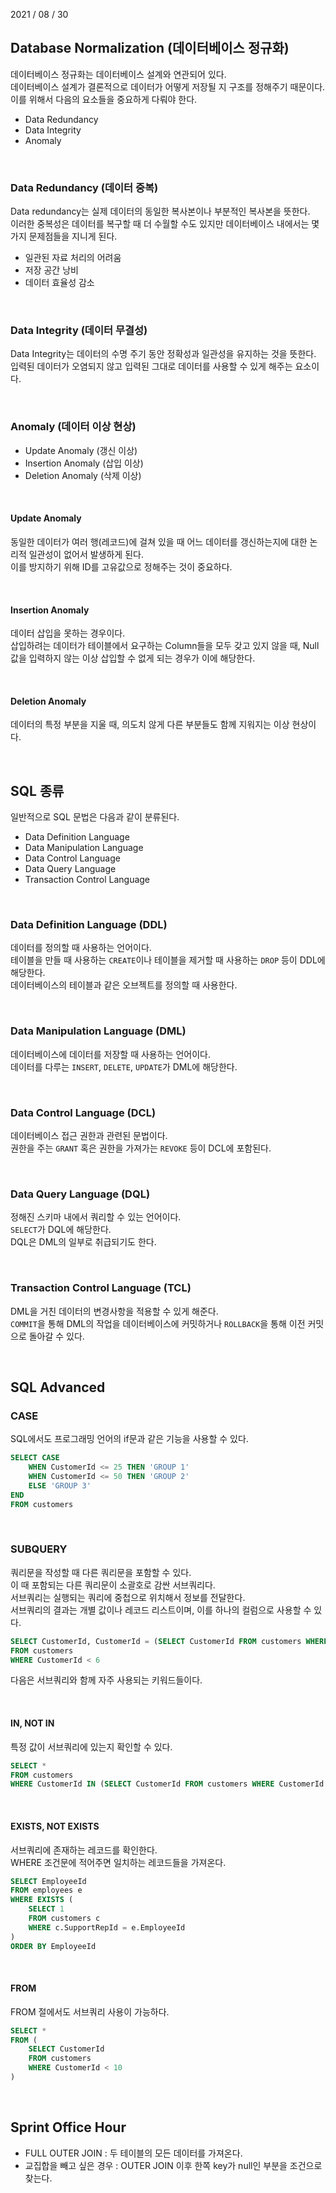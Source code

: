 2021 / 08 / 30

## Database Normalization (데이터베이스 정규화)

데이터베이스 정규화는 데이터베이스 설계와 연관되어 있다.  
데이터베이스 설계가 결론적으로 데이터가 어떻게 저장될 지 구조를 정해주기 때문이다.  
이를 위해서 다음의 요소들을 중요하게 다뤄야 한다.

- Data Redundancy
- Data Integrity
- Anomaly

</br>

### Data Redundancy (데이터 중복)

Data redundancy는 실제 데이터의 동일한 복사본이나 부분적인 복사본을 뜻한다.  
이러한 중복성은 데이터를 복구할 때 더 수월할 수도 있지만 데이터베이스 내에서는 몇 가지 문제점들을 지니게 된다.

- 일관된 자료 처리의 어려움
- 저장 공간 낭비
- 데이터 효율성 감소

</br>

### Data Integrity (데이터 무결성)

Data Integrity는 데이터의 수명 주기 동안 정확성과 일관성을 유지하는 것을 뜻한다.  
입력된 데이터가 오염되지 않고 입력된 그대로 데이터를 사용할 수 있게 해주는 요소이다.

</br>

### Anomaly (데이터 이상 현상)

- Update Anomaly (갱신 이상)
- Insertion Anomaly (삽입 이상)
- Deletion Anomaly (삭제 이상)

</br>

#### Update Anomaly

동일한 데이터가 여러 행(레코드)에 걸쳐 있을 때 어느 데이터를 갱신하는지에 대한 논리적 일관성이 없어서 발생하게 된다.  
이를 방지하기 위해 ID를 고유값으로 정해주는 것이 중요하다.

</br>

#### Insertion Anomaly

데이터 삽입을 못하는 경우이다.  
삽입하려는 데이터가 테이블에서 요구하는 Column들을 모두 갖고 있지 않을 때, Null 값을 입력하지 않는 이상 삽입할 수 없게 되는 경우가 이에 해당한다.

</br>

#### Deletion Anomaly

데이터의 특정 부분을 지울 때, 의도치 않게 다른 부분들도 함께 지워지는 이상 현상이다.

</br>

## SQL 종류

일반적으로 SQL 문법은 다음과 같이 분류된다.

- Data Definition Language
- Data Manipulation Language
- Data Control Language
- Data Query Language
- Transaction Control Language

</br>

### Data Definition Language (DDL)

데이터를 정의할 때 사용하는 언어이다.  
테이블을 만들 때 사용하는 `CREATE`이나 테이블을 제거할 때 사용하는 `DROP` 등이 DDL에 해당한다.  
데이터베이스의 테이블과 같은 오브젝트를 정의할 때 사용한다.

</br>

### Data Manipulation Language (DML)

데이터베이스에 데이터를 저장할 때 사용하는 언어이다.  
데이터를 다루는 `INSERT`, `DELETE`, `UPDATE`가 DML에 해당한다.

</br>

### Data Control Language (DCL)

데이터베이스 접근 권한과 관련된 문법이다.  
권한을 주는 `GRANT` 혹은 권한을 가져가는 `REVOKE` 등이 DCL에 포함된다.

</br>

### Data Query Language (DQL)

정해진 스키마 내에서 쿼리할 수 있는 언어이다.  
`SELECT`가 DQL에 해당한다.  
DQL은 DML의 일부로 취급되기도 한다.

</br>

### Transaction Control Language (TCL)

DML을 거친 데이터의 변경사항을 적용할 수 있게 해준다.  
`COMMIT`을 통해 DML의 작업을 데이터베이스에 커밋하거나 `ROLLBACK`을 통해 이전 커밋으로 돌아갈 수 있다.

</br>

## SQL Advanced

### CASE

SQL에서도 프로그래밍 언어의 if문과 같은 기능을 사용할 수 있다.

```sql
SELECT CASE
    WHEN CustomerId <= 25 THEN 'GROUP 1'
    WHEN CustomerId <= 50 THEN 'GROUP 2'
    ELSE 'GROUP 3'
END
FROM customers
```

</br>

### SUBQUERY

쿼리문을 작성할 때 다른 쿼리문을 포함할 수 있다.  
이 때 포함되는 다른 쿼리문이 소괄호로 감싼 서브쿼리다.  
서브쿼리는 실행되는 쿼리에 중첩으로 위치해서 정보를 전달한다.  
서브쿼리의 결과는 개별 값이나 레코드 리스트이며, 이를 하나의 컬럼으로 사용할 수 있다.

```sql
SELECT CustomerId, CustomerId = (SELECT CustomerId FROM customers WHERE CustomerId = 2)
FROM customers
WHERE CustomerId < 6
```

다음은 서브쿼리와 함께 자주 사용되는 키워드들이다.

</br>

#### IN, NOT IN

특정 값이 서브쿼리에 있는지 확인할 수 있다.

```sql
SELECT *
FROM customers
WHERE CustomerId IN (SELECT CustomerId FROM customers WHERE CustomerId < 10)
```

</br>

#### EXISTS, NOT EXISTS

서브쿼리에 존재하는 레코드를 확인한다.  
WHERE 조건문에 적어주면 일치하는 레코드들을 가져온다.

```sql
SELECT EmployeeId
FROM employees e
WHERE EXISTS (
	SELECT 1
	FROM customers c
	WHERE c.SupportRepId = e.EmployeeId
)
ORDER BY EmployeeId
```

</br>

#### FROM

FROM 절에서도 서브쿼리 사용이 가능하다.

```sql
SELECT *
FROM (
	SELECT CustomerId
	FROM customers
	WHERE CustomerId < 10
)
```

</br>

## Sprint Office Hour

- FULL OUTER JOIN : 두 테이블의 모든 데이터를 가져온다.
- 교집합을 빼고 싶은 경우 : OUTER JOIN 이후 한쪽 key가 null인 부분을 조건으로 찾는다.

